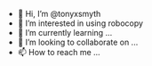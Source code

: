 - 👋 Hi, I’m @tonyxsmyth
- 👀 I’m interested in using robocopy
- 🌱 I’m currently learning ...
- 💞️ I’m looking to collaborate on ...
- 📫 How to reach me ...

<!---
tonyxsmyth/tonyxsmyth is a ✨ special ✨ repository because its `README.md` (this file) appears on your GitHub profile.
You can click the Preview link to take a look at your changes.
--->
